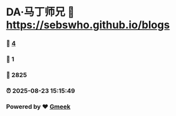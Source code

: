 # DA·马丁师兄 :link: https://sebswho.github.io/blogs 
### :page_facing_up: [4](https://sebswho.github.io/blogs/tag.html) 
### :speech_balloon: 1 
### :hibiscus: 2825 
### :alarm_clock: 2025-08-23 15:15:49 
### Powered by :heart: [Gmeek](https://github.com/Meekdai/Gmeek)
